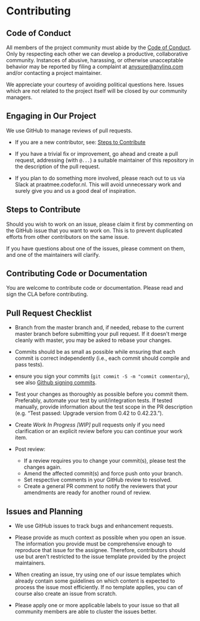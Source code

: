 # Contributing
 
## Code of Conduct
 
All members of the project community must abide by the [Code of Conduct](https://github.com/anysure/packages/blob/master/CODE_OF_CONDUCT.md).
Only by respecting each other we can develop a productive, collaborative community.
Instances of abusive, harassing, or otherwise unacceptable behavior may be reported by filing a complaint at anysure@anylinq.com and/or contacting a project maintainer. 
 
We appreciate your courtesy of avoiding political questions here. Issues which are not related to the project itself will be closed by our community managers. 
 
## Engaging in Our Project
 
We use GitHub to manage reviews of pull requests.
 
* If you are a new contributor, see: [Steps to Contribute](#steps-to-contribute)
 
* If you have a trivial fix or improvement, go ahead and create a pull request, addressing (with `@...`) a suitable maintainer of this repository in the description of the pull request.
 
* If you plan to do something more involved, please reach out to us via Slack at praatmee.codefor.nl. This will avoid unnecessary work and surely give you and us a good deal of inspiration.

 
## Steps to Contribute
 
Should you wish to work on an issue, please claim it first by commenting on the GitHub issue that you want to work on. This is to prevent duplicated efforts from other contributors on the same issue.
 
If you have questions about one of the issues, please comment on them, and one of the maintainers will clarify.
 
## Contributing Code or Documentation
 
You are welcome to contribute code or documentation. Please read and sign the CLA before contributing. 
 
## Pull Request Checklist
 
* Branch from the master branch and, if needed, rebase to the current master branch before submitting your pull request. If it doesn't merge cleanly with master, you may be asked to rebase your changes.
 
* Commits should be as small as possible while ensuring that each commit is correct independently (i.e., each commit should compile and pass tests).

* ensure you sign your commits (`git commit -S -m "commit commentary`), see also [Github signing commits](https://help.github.com/en/github/authenticating-to-github/signing-commits). 

* Test your changes as thoroughly as possible before you commit them. Preferably, automate your test by unit/integration tests. If tested manually, provide information about the test scope in the PR description (e.g. “Test passed: Upgrade version from 0.42 to 0.42.23.”).
 
* Create _Work In Progress [WIP]_ pull requests only if you need clarification or an explicit review before you can continue your work item.
 
* Post review:
  * If a review requires you to change your commit(s), please test the changes again.
  * Amend the affected commit(s) and force push onto your branch.
  * Set respective comments in your GitHub review to resolved.
  * Create a general PR comment to notify the reviewers that your amendments are ready for another round of review.
 
## Issues and Planning
 
* We use GitHub issues to track bugs and enhancement requests. 
 
* Please provide as much context as possible when you open an issue. The information you provide must be comprehensive enough to reproduce that issue for the assignee. Therefore, contributors should use but aren't restricted to the issue template provided by the project maintainers.
 
* When creating an issue, try using one of our issue templates which already contain some guidelines on which content is expected to process the issue most efficiently. If no template applies, you can of course also create an issue from scratch.
 
* Please apply one or more applicable labels to your issue so that all community members are able to cluster the issues better.
